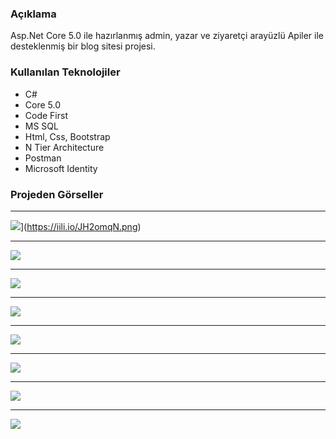 ### Açıklama
Asp.Net Core 5.0 ile hazırlanmış admin, yazar ve ziyaretçi arayüzlü
Apiler ile desteklenmiş bir blog sitesi projesi.
### Kullanılan Teknolojiler
- C#
- Core 5.0
- Code First
- MS SQL
- Html, Css, Bootstrap
- N Tier Architecture
- Postman
- Microsoft Identity

### Projeden Görseller



------------

![](https://iili.io/JH2otXR.png)](https://iili.io/JH2omqN.png)

------------

![](https://iili.io/JH2oygt.png)

------------

![](https://iili.io/JH2oZzv.png)

------------

![](https://iili.io/JH2oLmJ.png)

------------

![](https://iili.io/JH2otXR.png)

------------

![](https://iili.io/JH2oDsp.png)

------------

![](https://iili.io/JH2op1I.png)

------------

![](https://iili.io/JH2xFIf.png)
